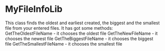 # MyFileInfoLib
This class finds the oldest and earliest created, the biggest and the smallest file from your entered files.
It has got some methods:
GetTheOldestFileName   - it chooses the oldest file
GetTheNewFileName - it chooses the newest file
GetTheBiggestFileName  - it chooses the biggest file
GetTheSmallestFileName - it chooses the smallest file